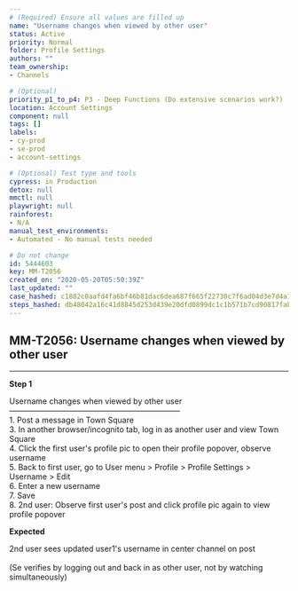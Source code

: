 ```yaml
---
# (Required) Ensure all values are filled up
name: "Username changes when viewed by other user"
status: Active
priority: Normal
folder: Profile Settings
authors: ""
team_ownership: 
- Channels

# (Optional)
priority_p1_to_p4: P3 - Deep Functions (Do extensive scenarios work?)
location: Account Settings
component: null
tags: []
labels: 
- cy-prod
- se-prod
- account-settings

# (Optional) Test type and tools
cypress: in Production
detox: null
mmctl: null
playwright: null
rainforest: 
- N/A
manual_test_environments: 
- Automated - No manual tests needed

# Do not change
id: 5444603
key: MM-T2056
created_on: "2020-05-20T05:50:39Z"
last_updated: ""
case_hashed: c1882c0aafd4fa6bf46b81dac6dea687f665f22730c7f6ad04d3e7d4a17b3f975f558fe6d9c9c85553be1c2510c44311
steps_hashed: db48042a16c41d8845d253d439e20dfd0899dc1c1b571b7cd90817fab960617650ec66600fe3fa9a154d53fb37c3b7c2
---
```


<!-- (Auto-generated) Based on frontmatter's "key" and "name" -->

## MM-T2056: Username changes when viewed by other user

---

**Step 1**

Username changes when viewed by other user\
——————————————————————\
1\. Post a message in Town Square\
3\. In another browser/incognito tab, log in as another user and view Town Square\
4\. Click the first user's profile pic to open their profile popover, observe username\
5\. Back to first user, go to User menu > Profile > Profile Settings > Username > Edit\
6\. Enter a new username\
7\. Save\
8\. 2nd user: Observe first user's post and click profile pic again to view profile popover

**Expected**

2nd user sees updated user1's username in center channel on post\
\
(Se verifies by logging out and back in as other user, not by watching simultaneously)
